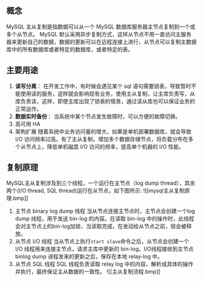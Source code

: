 ## 概念

MySQL 主从复制是指数据可以从一个 MySQL 数据库服务器主节点复制到一个或多个从节点。 MySQL 默认采用异步复制方式，这样从节点不用一直访问主服务器来更新自己的数据，数据的更新可以在远程连接上进行，从节点可以复制主数据库中的所有数据库或者特定的数据库，或者特定的表。

## 主要用途

1. **读写分离**：
   在开发工作中，有时候会遇见某个 sql 语句需要锁表，导致暂时不能使用读的服务，这样就会影响现有业务，使用主从复制，让主库负责写，从库负责读，这样，即使主库出现了锁表的情景，通过读从库也可以保证业务的正常运作。
2. **数据实时备份**：
   当系统中某个节点发生故障时，可以方便的故障切换。
3. 高可用 HA
4. 架构扩展
   随着系统中业务访问量的增大，如果是单机部署数据库，就会导致 I/O 访问频率过高。有了主从复制，增加多个数据存储节点，将负载分布在多个从节点上，降低单机磁盘 I/O 访问的频率，提高单个机器的 I/O 性能。

## 复制原理

MySQL主从复制涉及到三个线程，一个运行在主节点（log dump thread），其余两个(I/O thread, SQL thread)运行在从节点，如下图所示:
![[mysql主从复制原理.bmp]]

1. 主节点 binary log dump 线程
   当从节点连接主节点时，主节点会创建一个log dump 线程，用于发送 bin-log 的内容。在读取 bin-log 中的操作时，此线程会对主节点上的bin-log加锁，当读取完成，在发动给从节点之前，锁会被释放。
2. 从节点 I/O 线程
   当从节点上执行`start slave`命令之后，从节点会创建一个 I/O 线程用来连接主节点，请求主库中更新的 bin-log。I/O线程接收到主节点 binlog dump 进程发来的更新之后，保存在本地 relay-log 中。
3. 从节点 SQL 线程
   SQL 线程负责读取 relay log 中的内容，解析成具体的操作并执行，最终保证主从数据的一致性。
   ![[主从复制流程.bmp]]
